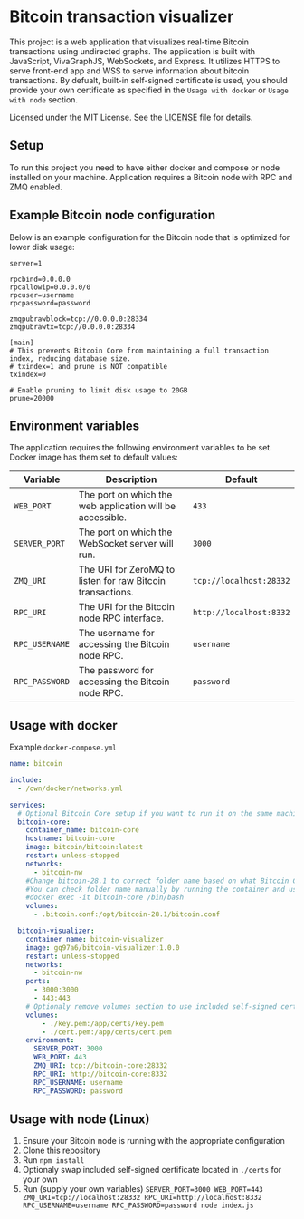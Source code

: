 # Bitcoin transaction visualizer

This project is a web application that visualizes real-time Bitcoin transactions using undirected graphs. The application is built with JavaScript, VivaGraphJS, WebSockets, and Express. It utilizes HTTPS to serve front-end app and WSS to serve information about bitcoin transactions. By defualt, built-in self-signed certificate is used, you should provide your own certificate as specified in the `Usage with docker` or `Usage with node` section.

Licensed under the MIT License. See the [LICENSE](LICENSE) file for details.

## Setup

To run this project you need to have either docker and compose or node installed on your machine. Application requires a Bitcoin node with RPC and ZMQ enabled.

## Example Bitcoin node configuration

Below is an example configuration for the Bitcoin node that is optimized for lower disk usage:

```
server=1

rpcbind=0.0.0.0
rpcallowip=0.0.0.0/0
rpcuser=username
rpcpassword=password

zmqpubrawblock=tcp://0.0.0.0:28334
zmqpubrawtx=tcp://0.0.0.0:28334
      
[main]
# This prevents Bitcoin Core from maintaining a full transaction index, reducing database size.
# txindex=1 and prune is NOT compatible
txindex=0

# Enable pruning to limit disk usage to 20GB
prune=20000
```

## Environment variables
The application requires the following environment variables to be set. Docker image has them set to default values:

| Variable       | Description                                                | Default                 |
|----------------|------------------------------------------------------------|-------------------------|
| `WEB_PORT`     | The port on which the web application will be accessible.  | `433`                   |
| `SERVER_PORT`  | The port on which the WebSocket server will run.           | `3000`                  |
| `ZMQ_URI`      | The URI for ZeroMQ to listen for raw Bitcoin transactions. | `tcp://localhost:28332` |
| `RPC_URI`      | The URI for the Bitcoin node RPC interface.                | `http://localhost:8332` |
| `RPC_USERNAME` | The username for accessing the Bitcoin node RPC.           | `username`              |
| `RPC_PASSWORD` | The password for accessing the Bitcoin node RPC.           | `password`              |

## Usage with docker

Example `docker-compose.yml`

```yaml
name: bitcoin

include:
  - /own/docker/networks.yml

services:
  # Optional Bitcoin Core setup if you want to run it on the same machine
  bitcoin-core:
    container_name: bitcoin-core
    hostname: bitcoin-core
    image: bitcoin/bitcoin:latest
    restart: unless-stopped
    networks:
      - bitcoin-nw
    #Change bitcoin-28.1 to correct folder name based on what Bitcoin Core version you are using.
    #You can check folder name manually by running the container and using:
    #docker exec -it bitcoin-core /bin/bash
    volumes:
      - .bitcoin.conf:/opt/bitcoin-28.1/bitcoin.conf

  bitcoin-visualizer:
    container_name: bitcoin-visualizer
    image: gq97a6/bitcoin-visualizer:1.0.0
    restart: unless-stopped
    networks:
      - bitcoin-nw
    ports:
      - 3000:3000
      - 443:443
    # Optionaly remove volumes section to use included self-signed certificate
    volumes:
        - ./key.pem:/app/certs/key.pem
        - ./cert.pem:/app/certs/cert.pem
    environment:
      SERVER_PORT: 3000
      WEB_PORT: 443
      ZMQ_URI: tcp://bitcoin-core:28332
      RPC_URI: http://bitcoin-core:8332
      RPC_USERNAME: username
      RPC_PASSWORD: password
```

## Usage with node (Linux)

1. Ensure your Bitcoin node is running with the appropriate configuration
2. Clone this repository
3. Run `npm install`
4. Optionaly swap included self-signed certificate located in `./certs` for your own
5. Run (supply your own variables) `SERVER_PORT=3000 WEB_PORT=443 ZMQ_URI=tcp://localhost:28332 RPC_URI=http://localhost:8332 RPC_USERNAME=username RPC_PASSWORD=password node index.js`